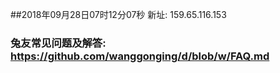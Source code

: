 ##2018年09月28日07时12分07秒 新址: 159.65.116.153
### 兔友常见问题及解答: https://github.com/wanggonging/d/blob/w/FAQ.md
